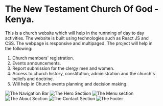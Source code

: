 # The New Testament Church Of God - Kenya.
This is a church website which will help in the runnning of day to day activities. The website is built using technologies such as React JS and CSS. The webpage is responsive and multipaged. The project will help in the following:
1. Church members' registration.
2. Events announcements.
3. Report submission for the clergy men and women.
4. Access to church history, constitution, administration and the church's beliefs and doctrine.
5. Will help in Church events planning and decision making.

![The Navigation Bar](https://github.com/Omillo-Charles/New-Testament/blob/b3bfcf18e3a46221af4d2e6f97342f605e8ee3cb/new-testament/src/assets/Screenshot%202025-04-05%20133435.png)
![The Hero Sectiion](https://github.com/Omillo-Charles/Images/blob/3b82d7d5a848cafdab828881676cb592b52ef204/Screenshot%202025-04-05%20133455.png)
![The Menu section](https://github.com/Omillo-Charles/Images/blob/3b82d7d5a848cafdab828881676cb592b52ef204/Screenshot%202025-04-05%20133518.png)
![The About Section](https://github.com/Omillo-Charles/Images/blob/3b82d7d5a848cafdab828881676cb592b52ef204/Screenshot%202025-04-05%20133542.png)
![The Contact Section](https://github.com/Omillo-Charles/Images/blob/3b82d7d5a848cafdab828881676cb592b52ef204/Screenshot%202025-04-05%20133602.png)
![The Footer](https://github.com/Omillo-Charles/Images/blob/3b82d7d5a848cafdab828881676cb592b52ef204/Screenshot%202025-04-05%20133615.png)

